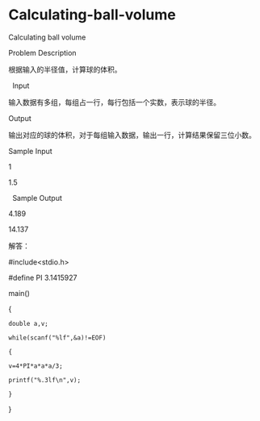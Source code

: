 # Calculating-ball-volume

Calculating ball volume

Problem Description

根据输入的半径值，计算球的体积。

 
Input

输入数据有多组，每组占一行，每行包括一个实数，表示球的半径。 


Output

输出对应的球的体积，对于每组输入数据，输出一行，计算结果保留三位小数。 


Sample Input

1

1.5

 
Sample Output

4.189

14.137

解答：

#include<stdio.h>

#define PI 3.1415927

main()

{

    double a,v;
    
    while(scanf("%lf",&a)!=EOF)
    
    {
    
    v=4*PI*a*a*a/3;
    
    printf("%.3lf\n",v);
    
    }    
    
}


